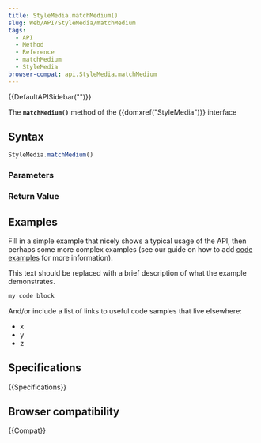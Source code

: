 ```yaml
---
title: StyleMedia.matchMedium()
slug: Web/API/StyleMedia/matchMedium
tags:
  - API
  - Method
  - Reference
  - matchMedium
  - StyleMedia
browser-compat: api.StyleMedia.matchMedium
---
```

{{DefaultAPISidebar("")}}

The **`matchMedium()`** method of the {{domxref("StyleMedia")}} interface 

## Syntax

```js
StyleMedia.matchMedium()
```

### Parameters



### Return Value



## Examples

Fill in a simple example that nicely shows a typical usage of the API, then perhaps some more complex examples (see our guide on how to add [code examples](/en-US/docs/MDN/Contribute/Structures/Code_examples) for more information).

This text should be replaced with a brief description of what the example demonstrates.

```js
my code block
```

And/or include a list of links to useful code samples that live elsewhere:

*   x
*   y
*   z

## Specifications

{{Specifications}}

## Browser compatibility

{{Compat}}

